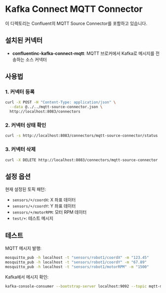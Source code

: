 # Kafka Connect MQTT Connector

이 디렉토리는 Confluent의 MQTT Source Connector를 포함하고 있습니다.

## 설치된 커넥터

- **confluentinc-kafka-connect-mqtt**: MQTT 브로커에서 Kafka로 메시지를 전송하는 소스 커넥터

## 사용법

### 1. 커넥터 등록

```bash
curl -X POST -H "Content-Type: application/json" \
  --data @../../mqtt-source-connector.json \
  http://localhost:8083/connectors
```

### 2. 커넥터 상태 확인

```bash
curl -s http://localhost:8083/connectors/mqtt-source-connector/status | jq .
```

### 3. 커넥터 삭제

```bash
curl -X DELETE http://localhost:8083/connectors/mqtt-source-connector
```

## 설정 옵션

현재 설정된 토픽 패턴:
- `sensors/+/coordX`: X 좌표 데이터
- `sensors/+/coordY`: Y 좌표 데이터
- `sensors/+/motorRPM`: 모터 RPM 데이터
- `test/+`: 테스트 메시지

## 테스트

MQTT 메시지 발행:
```bash
mosquitto_pub -h localhost -t "sensors/robot1/coordX" -m "123.45"
mosquitto_pub -h localhost -t "sensors/robot1/coordY" -m "67.89"
mosquitto_pub -h localhost -t "sensors/robot1/motorRPM" -m "1500"
```

Kafka에서 메시지 확인:
```bash
kafka-console-consumer --bootstrap-server localhost:9092 --topic mqtt-messages --from-beginning
``` 